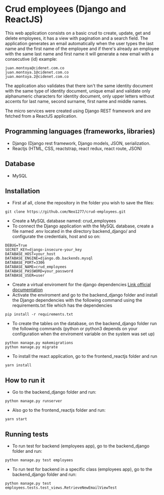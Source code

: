 # Crud employees (Django and ReactJS) #

This web application consists on a basic crud to create, update, get and delete employees, it has a view with pagination and a search field.
The application generates an email automatically when the user types the last name and the first name of the employee and if there's already an employee with the same last name and first name it will generate a new email with a consecutive (id) example:
```
juan.montoya@cidenet.com.co
juan.montoya.1@cidenet.com.co
juan.montoya.2@cidenet.com.co
``` 
The application also validates that there isn't the same identity document with the same type of identity document, unique email and validate only alphanumeric characters for identity document, only upper letters without accents for last name, second surname, first name and middle names.

The micro services were created using Django REST framework and are fetched from a ReactJS application.

## Programming languages (frameworks, libraries) ##
*   Django (Django rest framework, Django models, JSON, serialization.
*   Reactjs (HTML, CSS, reactstrap, react redux, react route, JSON)

## Database ##
*   MySQL

## Installation  ##
*   First af all, clone the repository in the folder you wish to save the files: 
```
git clone https://github.com/Neo1277/crud-employees.git
``` 
*   Create a MySQL database named: crud_employees
*   To connect the Django application with the MySQL database, create a file named .env located in the directory backend_django/ and configurate the credentials, host and so on:
```
DEBUG=True
SECRET_KEY=django-insecure-your_key
DATABASE_HOST=your_host
DATABASE_ENGINE=django.db.backends.mysql
DATABASE_PORT=3306
DATABASE_NAME=crud_employees
DATABASE_PASSWORD=your_password
DATABASE_USER=user
``` 
*   Create a virtual enviroment for the django dependencies [Link official documentation](https://docs.djangoproject.com/en/3.1/intro/contributing/#getting-a-copy-of-django-s-development-version "djangoenviroment")
*   Activate the enviroment and go to the backend_django folder and install the Django dependencies with the following command using the requirements.txt file which has the dependencies
```
pip install -r requirements.txt
``` 
*   To create the tables on the database, on the backend_django folder run the following commands (python or python3 depends on your configuration when the enviroment variable on the system was set up)
```
python manage.py makemigrations
python manage.py migrate
```
*   To install the react application, go to the frontend_reactjs folder and run
```
yarn install
```

## How to run it ##
*   Go to the backend_django folder and run:
```
python manage.py runserver
```
*   Also go to the frontend_reactjs folder and run:
```
yarn start
```

## Running tests ##
*   To run test for backend (employees app), go to the backend_django folder and run:
```
python manage.py test employees
```
*   To run test for backend in a specific class (employees app), go to the backend_django folder and run:
```
python manage.py test employees.tests.test_views.RetrieveNewEmailViewTest
```
